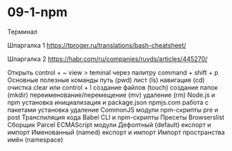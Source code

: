 # 09-1-npm

Терминал

Шпаргалка 1
https://tproger.ru/translations/bash-cheatsheet/

Шпаргалка 2
https://habr.com/ru/companies/ruvds/articles/445270/

Открыть
control + ~
view > teminal
через палитру command + shift + p
Основные полезные команды
путь (pwd)
лист (ls)
навигация (cd)
очистка clear или control + l
создание файлов (touch)
создание папок (mkdir)
переименование/перемещение (mv)
удаление (rm)
Node.js и npm
установка
инициализация и package.json
npmjs.com
работа с пакетами
установка
удаление
CommonJS модули
npm-скрипты
pre и post
Транспиляция кода
Babel
CLI и npm-скрипты
Пресеты
Browserslist
Сборщик Parcel
ECMAScript модули
Дефолтный (default) експорт и импорт
Именованный (named) експорт и импорт
Импорт пространства имён (namespace)